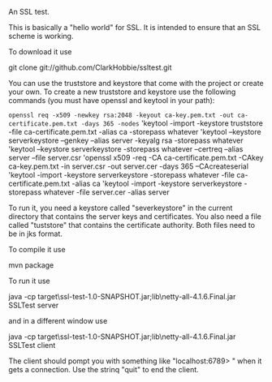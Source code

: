 An SSL test.

This is basically a "hello world" for SSL. It is intended to ensure that an SSL scheme is working.

To download it use

git clone git://github.com/ClarkHobbie/ssltest.git


You can use the truststore and keystore that come with the project or create your own.  To create a new truststore and keystore use the following commands (you must have openssl and keytool in your path):

`openssl req -x509 -newkey rsa:2048 -keyout ca-key.pem.txt -out ca-certificate.pem.txt -days 365 -nodes`
'keytool -import -keystore truststore -file ca-certificate.pem.txt -alias ca  -storepass whatever
'keytool –keystore serverkeystore –genkey –alias server -keyalg rsa -storepass whatever
'keytool –keystore serverkeystore -storepass whatever –certreq –alias server  –file server.csr
'openssl x509 -req -CA ca-certificate.pem.txt -CAkey ca-key.pem.txt -in server.csr -out server.cer -days 365 –CAcreateserial
'keytool -import -keystore serverkeystore -storepass whatever -file ca-certificate.pem.txt -alias ca
'keytool -import -keystore serverkeystore -storepass whatever -file server.cer -alias server

To run it, you need a keystore called "severkeystore" in the current directory that contains the server keys and certificates. You also need a file called "tuststore" that contains the certificate authority. Both files need to be in jks format.

To compile it use

mvn package

To run it use

java -cp target\ssl-test-1.0-SNAPSHOT.jar;lib\netty-all-4.1.6.Final.jar SSLTest server

and in a different window use

java -cp target\ssl-test-1.0-SNAPSHOT.jar;lib\netty-all-4.1.6.Final.jar SSLTest client

The client should pompt you with something like "localhost:6789> " when it gets a connection.  Use the strinq "quit" to end the client.